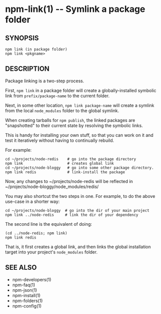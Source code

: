 npm-link(1) -- Symlink a package folder
=======================================

## SYNOPSIS

    npm link (in package folder)
    npm link <pkgname>


## DESCRIPTION

Package linking is a two-step process.

First, `npm link` in a package folder will create a globally-installed
symbolic link from `prefix/package-name` to the current folder.

Next, in some other location, `npm link package-name` will create a
symlink from the local `node_modules` folder to the global symlink.

When creating tarballs for `npm publish`, the linked packages are
"snapshotted" to their current state by resolving the symbolic links.

This is
handy for installing your own stuff, so that you can work on it and test it
iteratively without having to continually rebuild.

For example:

    cd ~/projects/node-redis    # go into the package directory
    npm link                    # creates global link
    cd ~/projects/node-bloggy   # go into some other package directory.
    npm link redis              # link-install the package

Now, any changes to ~/projects/node-redis will be reflected in
~/projects/node-bloggy/node_modules/redis/

You may also shortcut the two steps in one.  For example, to do the
above use-case in a shorter way:

    cd ~/projects/node-bloggy  # go into the dir of your main project
    npm link ../node-redis     # link the dir of your dependency

The second line is the equivalent of doing:

    (cd ../node-redis; npm link)
    npm link redis

That is, it first creates a global link, and then links the global
installation target into your project's `node_modules` folder.

## SEE ALSO

* npm-developers(1)
* npm-faq(1)
* npm-json(1)
* npm-install(1)
* npm-folders(1)
* npm-config(1)
